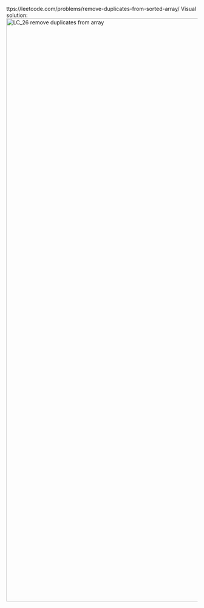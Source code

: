 ttps://leetcode.com/problems/remove-duplicates-from-sorted-array/
Visual solution:
<img width="1024" height="1536" alt="LC_26 remove duplicates from array " src="https://github.com/user-attachments/assets/abc7631c-fa6d-41d6-bd38-65fa4ec6355e" />


